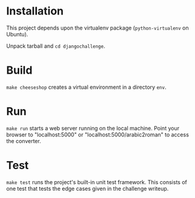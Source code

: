 Installation
===============
This project depends upon the virtualenv package
(`python-virtualenv` on Ubuntu).

Unpack tarball and `cd djangochallenge`.

Build
===============
`make cheeseshop` creates a virtual environment in a directory
`env`.

Run
===============
`make run` starts a web server running on the local machine.
Point your browser to "localhost:5000" or "localhost:5000/arabic2roman"
to access the converter.

Test
===============
`make test` runs the project's built-in unit test framework.  This
consists of one test that tests the edge cases given in the
challenge writeup.
